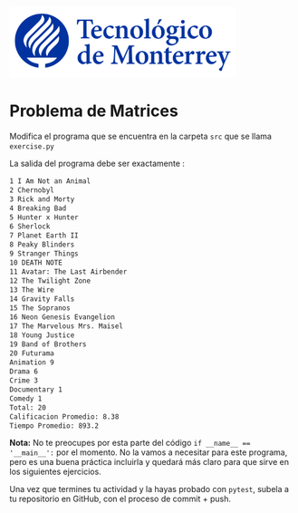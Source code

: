 ![Tec de Monterrey](../../images/logotecmty.png)
# Problema de Matrices
Modifica el programa que se encuentra en la carpeta `src` que se llama `exercise.py` 



La salida del programa debe ser exactamente :
```
1 I Am Not an Animal
2 Chernobyl
3 Rick and Morty 
4 Breaking Bad 
5 Hunter x Hunter 
6 Sherlock 
7 Planet Earth II 
8 Peaky Blinders 
9 Stranger Things 
10 DEATH NOTE 
11 Avatar: The Last Airbender 
12 The Twilight Zone
13 The Wire 
14 Gravity Falls 
15 The Sopranos 
16 Neon Genesis Evangelion 
17 The Marvelous Mrs. Maisel 
18 Young Justice 
19 Band of Brothers
20 Futurama
Animation 9 
Drama 6
Crime 3
Documentary 1
Comedy 1 
Total: 20
Calificacion Promedio: 8.38
Tiempo Promedio: 893.2
```


**Nota:** No te preocupes por esta parte del código `if __name__ == '__main__':` por el momento. No la vamos a necesitar para este programa, pero es una buena práctica incluirla y quedará más claro para que sirve en los siguientes ejercicios.

Una vez que termines tu actividad y la hayas probado con `pytest`, subela a tu repositorio en GitHub, con el proceso de commit + push.

